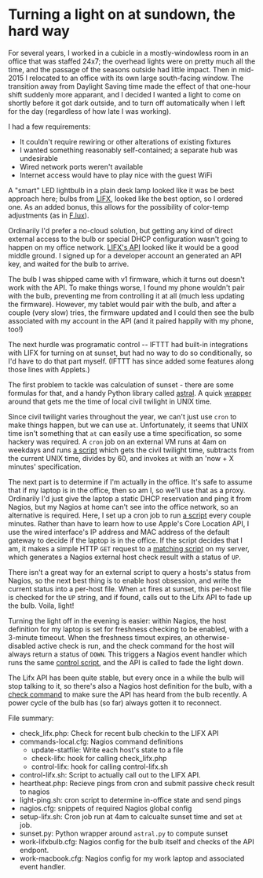 # Turning a light on at sundown, the hard way

For several years, I worked in a cubicle in a mostly-windowless room in an office that was staffed 24x7; the overhead lights were on pretty much all the time, and the passage of the seasons outside had little impact. Then in mid-2015 I relocated to an office with its own large south-facing window. The transition away from Daylight Saving time made the effect of that one-hour shift suddenly more apparant, and I decided I wanted a light to come on shortly before it got dark outside, and to turn off automatically when I left for the day (regardless of how late I was working).

I had a few requirements:

 * It couldn't require rewiring or other alterations of existing fixtures
 * I wanted something reasonably self-contained; a separate hub was undesirable
 * Wired network ports weren't available
 * Internet access would have to play nice with the guest WiFi

A "smart" LED lightbulb in a plain desk lamp looked like it was be best approach here; bulbs from [LIFX](http://www.lifx.com/), looked like the best option, so I ordered one. As an added bonus, this allows for the possibility of color-temp adjustments (as in [F.lux](https://justgetflux.com/)).

Ordinarily I'd prefer a no-cloud solution, but getting any kind of direct external access to the bulb or special DHCP configuration wasn't going to happen on my office network. [LIFX's API](https://api.developer.lifx.com/) looked like it would be a good middle ground. I signed up for a developer account an generated an API key, and waited for the bulb to arrive.

The bulb I was shipped came with v1 firmware, which it turns out doesn't work with the API. To make things worse, I found my phone wouldn't pair with the bulb, preventing me from controlling it at all (much less updating the firmware). However, my tablet would pair with the bulb, and after a couple (very slow) tries, the firmware updated and I could then see the bulb associated with my account in the API (and it paired happily with my phone, too!)

The next hurdle was programatic control -- IFTTT had built-in integrations with LIFX for turning on at sunset, but had no way to do so conditionally, so I'd have to do that part myself. (IFTTT has since added some features along those lines with Applets.)

The first problem to tackle was calculation of sunset - there are some formulas for that, and a handy Python library called [astral](https://pythonhosted.org/astral/). A quick [wrapper](sunset.py) around that gets me the time of local civil twilight in UNIX time.

Since civil twilight varies throughout the year, we can't just use `cron` to make things happen, but we can use `at`. Unfortunately, it seems that UNIX time isn't something that `at` can easily use a time specification, so some hackery was required. A `cron` job on an external VM runs at 4am on weekdays and runs [a script](setup-lifx.sh) which gets the civil twilight time, subtracts from the current UNIX time, divides by 60, and invokes `at` with an 'now + X minutes' specification. 

The next part is to determine if I'm actually in the office. It's safe to assume that if my laptop is in the office, then so am I, so we'll use that as a proxy. Ordinarily I'd just give the laptop a static DHCP reservation and ping it from Nagios, but my Nagios at home can't see into the office network, so an alternative is required. Here, I set up a cron job to run [a script](light-ping.sh) every couple minutes. Rather than have to learn how to use Apple's Core Location API, I use the wired interface's IP address and MAC address of the default gateway to decide if the laptop is in the office. If the script decides that I am, it makes a simple HTTP `GET` request to a [matching script](heartbeat.php) on my server, which generates a Nagios external host check result with a status of `UP`.

There isn't a great way for an external script to query a hosts's status from Nagios, so the next best thing is to enable host obsession, and write the current status into a per-host file. When `at` fires at sunset, this per-host file is checked for the `UP` string, and if found, calls out to the Lifx API to fade up the bulb. Voila, light!

Turning the light off in the evening is easier: within Nagios, the host definition for my laptop is set for freshness checking to be enabled, with a 3-minute timeout. When the freshness timout expires, an otherwise-disabled active check is run, and the check command for the host will always return a status of `DOWN`. This triggers a Nagios event handler which runs the same [control script](control-lifx.sh), and the API is called to fade the light down.

The Lifx API has been quite stable, but every once in a while the bulb will stop talking to it, so there's also a Nagios host definition for the bulb, with a [check command](check_lifx.php) to make sure the API has heard from the bulb recently. A power cycle of the bulb has (so far) always gotten it to reconnect. 

File summary:

* check_lifx.php: Check for recent bulb checkin to the LIFX API
* commands-local.cfg: Nagios command definitions
  * update-statfile: Write each host's state to a file
  * check-lifx: hook for calling check_lifx.php
  * control-lifx: hook for calling control-lifx.sh
* control-lifx.sh: Script to actually call out to the LIFX API.
* heartheat.php: Recieve pings from cron and submit passive check result to nagios
* light-ping.sh: cron script to determine in-office state and send pings
* nagios.cfg: snippets of required Nagios global config
* setup-lifx.sh: Cron job run at 4am to calcualte sunset time and set `at` job.
* sunset.py: Python wrapper around `astral.py` to compute sunset
* work-lifxbulb.cfg: Nagios config for the bulb itself and checks of the API endpont.
* work-macbook.cfg: Nagios config for my work laptop and associated event handler.

